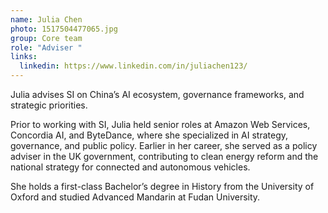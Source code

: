 ```yaml
---
name: Julia Chen
photo: 1517504477065.jpg
group: Core team
role: "Adviser "
links:
  linkedin: https://www.linkedin.com/in/juliachen123/
---
```

Julia advises SI on China’s AI ecosystem, governance frameworks, and strategic priorities.

Prior to working with SI, Julia held senior roles at Amazon Web Services, Concordia AI, and ByteDance, where she specialized in AI strategy, governance, and public policy. Earlier in her career, she served as a policy adviser in the UK government, contributing to clean energy reform and the national strategy for connected and autonomous vehicles.

She holds a first-class Bachelor’s degree in History from the University of Oxford and studied Advanced Mandarin at Fudan University.